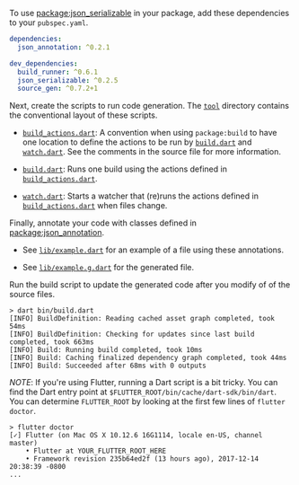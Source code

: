 To use [package:json_serializable][json_serializable] in your package, add these
dependencies to your `pubspec.yaml`.

```yaml
dependencies:
  json_annotation: ^0.2.1

dev_dependencies:
  build_runner: ^0.6.1
  json_serializable: ^0.2.5
  source_gen: ^0.7.2+1
```

Next, create the scripts to run code generation. The [`tool`][tool] directory
contains the conventional layout of these scripts.

* [`build_actions.dart`][tool]: A convention when using `package:build` to 
  have one location to define the actions to be run by [`build.dart`][build] and 
  [`watch.dart`][watch]. See the comments in the source file for more
  information.

* [`build.dart`][build]: Runs one build using the actions defined in
  [`build_actions.dart`][build_actions].

* [`watch.dart`][watch]: Starts a watcher that (re)runs the actions defined in
  [`build_actions.dart`][build_actions] when files change.

Finally, annotate your code with classes defined in
[package:json_annotation][json_annotation].

* See [`lib/example.dart`][example] for an example of a file using these
  annotations.

* See [`lib/example.g.dart`][example_g] for the generated file.

Run the build script to update the generated code after you modify of of the
source files.

```console
> dart bin/build.dart
[INFO] BuildDefinition: Reading cached asset graph completed, took 54ms
[INFO] BuildDefinition: Checking for updates since last build completed, took 663ms
[INFO] Build: Running build completed, took 10ms
[INFO] Build: Caching finalized dependency graph completed, took 44ms
[INFO] Build: Succeeded after 68ms with 0 outputs
```

*NOTE*: If you're using Flutter, running a Dart script is a bit tricky. You can
find the Dart entry point at `$FLUTTER_ROOT/bin/cache/dart-sdk/bin/dart`.
You can determine `FLUTTER_ROOT` by looking at the first few lines of
`flutter doctor`.

```console
> flutter doctor
[✓] Flutter (on Mac OS X 10.12.6 16G1114, locale en-US, channel master)
    • Flutter at YOUR_FLUTTER_ROOT_HERE
    • Framework revision 235b64ed2f (13 hours ago), 2017-12-14 20:38:39 -0800
...
```

[tool]: tool
[build_actions]: tool/build_actions.dart
[build]: tool/build.dart
[watch]: tool/watch.dart
[example]: lib/example.dart
[example_g]: lib/example.g.dart
[json_annotation]: https://pub.dartlang.org/packages/json_annotation
[json_serializable]: https://pub.dartlang.org/packages/json_serializable
